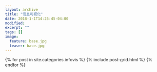 ```yaml
---
layout: archive
title: "信息可视化"
date: 2018-1-1T14:25:45-04:00
modified:
excerpt: ""
tags: []
image: 
  feature: base.jpg
  teaser: base.jpg
---
```



<div class="tiles">
{% for post in site.categories.infovis %}
  {% include post-grid.html %}
{% endfor %}
</div>
